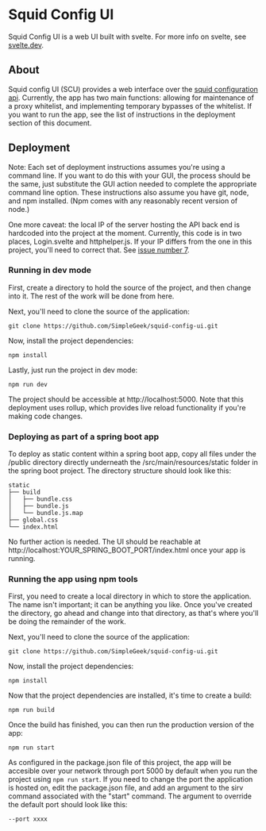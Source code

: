 # Squid Config UI
Squid Config UI is a web UI built with svelte.  For more info on svelte, see [svelte.dev](https://svelte.dev).

## About
Squid config UI (SCU) provides a web interface over the [squid configuration api](https://github.com/LiveByTheCode/squid-configuration-services).  Currently, the app has two main functions: allowing for maintenance of a proxy whitelist,
and implementing temporary bypasses of the whitelist.  If you want to run the app, see the list of instructions in the
deployment section of this document.

## Deployment
Note: Each set of deployment instructions assumes you're using a command line.  If you want
to do this with your GUI, the process should be the same, just substitute
the GUI action needed to complete the appropriate command line option.
These instructions also assume you have git, node, and npm installed.  (Npm comes
with any reasonably recent version of node.)

One more caveat: the local IP of the server hosting the API back end is hardcoded into the project
at the moment.  Currently, this code is in two places, Login.svelte and httphelper.js.  If your IP
differs from the one in this project, you'll need to correct that.  See [issue number 7](https://github.com/SimpleGeek/squid-config-ui/issues/7).

### Running in dev mode
First, create a directory to hold the source of the project, and then change into it.
The rest of the work will be done from here.

Next, you'll need to clone the source of the application:
```
git clone https://github.com/SimpleGeek/squid-config-ui.git
```

Now, install the project dependencies:
```
npm install
```

Lastly, just run the project in dev mode:
```
npm run dev
```

The project should be accessible at http://localhost:5000.  Note that this deployment uses rollup,
which provides live reload functionality if you're making code changes.

### Deploying as part of a spring boot app
To deploy as static content within a spring boot app, copy all
files under the /public directory directly underneath the /src/main/resources/static
folder in the spring boot project.  The directory structure should look like this:

```
static
├── build
│   ├── bundle.css
│   ├── bundle.js
│   └── bundle.js.map
├── global.css
└── index.html
```

No further action is needed.  The UI should be reachable at http://localhost:YOUR_SPRING_BOOT_PORT/index.html
once your app is running.

### Running the app using npm tools
First, you need to create a local directory in which to store the application.
The name isn't important; it can be anything you like.  Once you've created
the directory, go ahead and change into that directory, as that's where you'll
be doing the remainder of the work.

Next, you'll need to clone the source of the application:
```
git clone https://github.com/SimpleGeek/squid-config-ui.git
```

Now, install the project dependencies:
```
npm install
```

Now that the project dependencies are installed, it's time to create a build:
```
npm run build
```

Once the build has finished, you can then run the production version of the app:
```
npm run start
```

As configured in the package.json file of this project, the app will be accesible
over your network through port 5000 by default when you run the project using `npm run start`.
If you need to change the port the application is hosted on, edit the package.json file,
and add an argument to the sirv command associated with the "start" command.  The argument
to override the default port should look like this:
```
--port xxxx
```